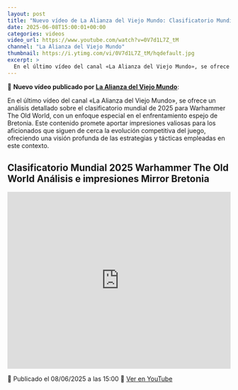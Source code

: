 ```yaml
---
layout: post
title: "Nuevo vídeo de La Alianza del Viejo Mundo: Clasificatorio Mundial 2025 Warhammer The Old World Análisis e impresiones Mirror Bretonia"
date: 2025-06-08T15:00:01+00:00
categories: videos
video_url: https://www.youtube.com/watch?v=0V7d1L7Z_tM
channel: "La Alianza del Viejo Mundo"
thumbnail: https://i.ytimg.com/vi/0V7d1L7Z_tM/hqdefault.jpg
excerpt: >
  En el último vídeo del canal «La Alianza del Viejo Mundo», se ofrece un análisis detallado sobre el clasificatorio mundial de 2025 para Warhammer The Old World, con un enfoque especial en el enfrentamiento espejo de Bretonia. Este contenido promete aportar impresiones valiosas para los aficionados que siguen de cerca la evolución competitiva del juego, ofreciendo una visión profunda de las estrategias y tácticas empleadas en este contexto.
---
```


🎥 **Nuevo vídeo publicado por [La Alianza del Viejo Mundo](https://www.youtube.com/channel/UClg_z1cKlfVTHVOPK2kzZhQ)**:

En el último vídeo del canal «La Alianza del Viejo Mundo», se ofrece un análisis detallado sobre el clasificatorio mundial de 2025 para Warhammer The Old World, con un enfoque especial en el enfrentamiento espejo de Bretonia. Este contenido promete aportar impresiones valiosas para los aficionados que siguen de cerca la evolución competitiva del juego, ofreciendo una visión profunda de las estrategias y tácticas empleadas en este contexto.

## Clasificatorio Mundial 2025 Warhammer The Old World Análisis e impresiones Mirror Bretonia

<iframe width="100%" height="400" src="https://www.youtube.com/embed/0V7d1L7Z_tM" frameborder="0" allowfullscreen></iframe>

📅 Publicado el 08/06/2025 a las 15:00
🔗 [Ver en YouTube](https://www.youtube.com/watch?v=0V7d1L7Z_tM)
